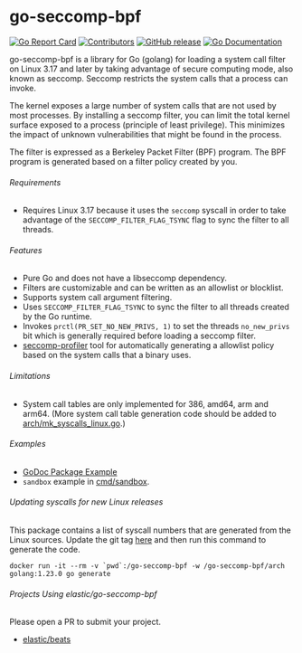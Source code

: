 # go-seccomp-bpf

[![Go Report
Card](https://goreportcard.com/badge/github.com/elastic/go-seccomp-bpf)](https://goreportcard.com/report/github.com/elastic/go-seccomp-bpf)
[![Contributors](https://img.shields.io/github/contributors/elastic/go-seccomp-bpf.svg)](https://github.com/elastic/go-seccomp-bpf/graphs/contributors)
[![GitHub release](https://img.shields.io/github/release/elastic/go-seccomp-bpf.svg?label=changelog)](https://github.com/elastic/go-seccomp-bpf/releases/latest)
[![Go Documentation](http://img.shields.io/badge/go-documentation-blue.svg?style=flat-square)][godocs]

[godocs]:   http://godoc.org/github.com/elastic/go-seccomp-bpf

go-seccomp-bpf is a library for Go (golang) for loading a system call filter on
Linux 3.17 and later by taking advantage of secure computing mode, also known as
seccomp. Seccomp restricts the system calls that a process can invoke.

The kernel exposes a large number of system calls that are not used by most
processes. By installing a seccomp filter, you can limit the total kernel
surface exposed to a process (principle of least privilege). This minimizes
the impact of unknown vulnerabilities that might be found in the process.

The filter is expressed as a Berkeley Packet Filter (BPF) program. The BPF
program is generated based on a filter policy created by you.

###### Requirements

- Requires Linux 3.17 because it uses the `seccomp` syscall in order to take
  advantage of the `SECCOMP_FILTER_FLAG_TSYNC` flag to sync the filter to all
  threads.

###### Features

- Pure Go and does not have a libseccomp dependency.
- Filters are customizable and can be written as an allowlist or blocklist.
- Supports system call argument filtering.
- Uses `SECCOMP_FILTER_FLAG_TSYNC` to sync the filter to all threads created by
  the Go runtime.
- Invokes `prctl(PR_SET_NO_NEW_PRIVS, 1)` to set the threads `no_new_privs` bit
  which is generally required before loading a seccomp filter.
- [seccomp-profiler](./cmd/seccomp-profiler) tool for automatically generating
  a allowlist policy based on the system calls that a binary uses.

###### Limitations

- System call tables are only implemented for 386, amd64, arm and arm64.
  (More system call table generation code should be added to
  [arch/mk_syscalls_linux.go](./arch/mk_syscalls_linux.go).)

###### Examples

- [GoDoc Package Example](https://godoc.org/github.com/elastic/go-seccomp-bpf#example-package)
- `sandbox` example in [cmd/sandbox](./cmd/sandbox).
 
###### Updating syscalls for new Linux releases

This package contains a list of syscall numbers that are generated from the
Linux sources. Update the git tag [here](https://github.com/elastic/go-seccomp-bpf/blob/b57d796185ac9f05fc0483554da79c4bbaedcc97/arch/mk_syscalls_linux.go)
and then run this command to generate the code.

```shell
docker run -it --rm -v `pwd`:/go-seccomp-bpf -w /go-seccomp-bpf/arch golang:1.23.0 go generate
```

###### Projects Using elastic/go-seccomp-bpf

Please open a PR to submit your project.

- [elastic/beats](https://www.github.com/elastic/beats)
